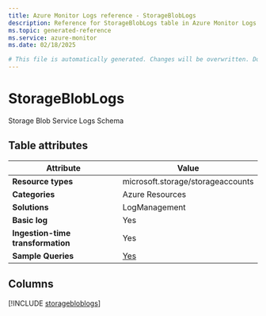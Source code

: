 ```yaml
---
title: Azure Monitor Logs reference - StorageBlobLogs
description: Reference for StorageBlobLogs table in Azure Monitor Logs.
ms.topic: generated-reference
ms.service: azure-monitor
ms.date: 02/18/2025

# This file is automatically generated. Changes will be overwritten. Do not change this file directly.
---
```


# StorageBlobLogs

Storage Blob Service Logs Schema


## Table attributes

|Attribute|Value|
|---|---|
|**Resource types**|microsoft.storage/storageaccounts|
|**Categories**|Azure Resources|
|**Solutions**| LogManagement|
|**Basic log**|Yes|
|**Ingestion-time transformation**|Yes|
|**Sample Queries**|[Yes](/azure/azure-monitor/reference/queries/storagebloblogs)|



## Columns
  
[!INCLUDE [storagebloblogs](~/reusable-content/ce-skilling/azure/includes/azure-monitor/reference/tables/storagebloblogs-include.md)]
